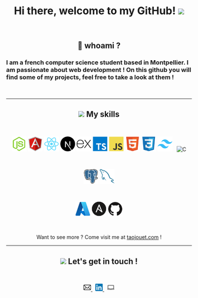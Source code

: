 <div align="center">

  # Hi there, welcome to my GitHub! <img src="https://media.giphy.com/media/hvRJCLFzcasrR4ia7z/giphy.gif" width="30px"/> #

  &nbsp;

  ## 👦 whoami ? ##
  
  <div align="start">

  ### I am a french computer science student based in Montpellier. I am passionate about web development ! On this github you will find some of my projects, feel free to take a look at them !

  <div>

  &nbsp;

  -------------------

  <div align="center">
  
  ##  <img src="https://media.giphy.com/media/2xPPf6WspXkXbB49bW/giphy.gif" width="30px"/> My skills ##

  &nbsp;

  <img src="https://raw.githubusercontent.com/devicons/devicon/master/icons/nodejs/nodejs-original.svg" title="" alt="" width="40" height="40"/>
  <img src="https://raw.githubusercontent.com/devicons/devicon/master/icons/angularjs/angularjs-original.svg" title="" alt="" width="40" height="40"/>
  <img src="https://raw.githubusercontent.com/devicons/devicon/master/icons/react/react-original.svg" title="" alt="" width="40" height="40"/>
  <img src="https://raw.githubusercontent.com/devicons/devicon/master/icons/nextjs/nextjs-original.svg" title="" alt="" width="40" height="40"/>
  <img src="https://raw.githubusercontent.com/devicons/devicon/master/icons/express/express-original.svg" title="" alt="" width="40" height="40"/>
  <!-- <img src="" title="" alt="" width="40" height="40"/> -->
  

  <img src="https://raw.githubusercontent.com/devicons/devicon/master/icons/typescript/typescript-original.svg" title="" alt="" width="40" height="40"/>
  <img src="https://raw.githubusercontent.com/devicons/devicon/master/icons/javascript/javascript-original.svg" title="" alt="" width="40" height="40"/>
  <img src="https://raw.githubusercontent.com/devicons/devicon/master/icons/html5/html5-original.svg" title="" alt="" width="40" height="40"/>
  <img src="https://raw.githubusercontent.com/devicons/devicon/master/icons/css3/css3-original.svg" title="" alt="" width="40" height="40"/>
  <img src="https://raw.githubusercontent.com/devicons/devicon/master/icons/tailwindcss/tailwindcss-plain.svg" title="" alt="" width="40" height="40"/>
  <!-- <img src="" title="" alt="" width="40" height="40"/> -->
  &nbsp;

  <img src="https://cdn.jsdelivr.net/gh/devicons/devicon/icons/c/c-plain.svg" title="C"  alt="C" width="40" height="40"/>

  &nbsp;

  <img src="https://raw.githubusercontent.com/devicons/devicon/master/icons/postgresql/postgresql-original.svg" title="" alt="" width="40" height="40"/>
  <img src="https://raw.githubusercontent.com/devicons/devicon/master/icons/mysql/mysql-original.svg" title="" alt="" width="40" height="40"/>
  <!-- <img src="" title="" alt="" width="40" height="40"/> -->
  </div>
  
  &nbsp;

  <div align="center">
    <img src="https://raw.githubusercontent.com/devicons/devicon/master/icons/azure/azure-original.svg" title="azure" alt="azure logo" width="40" height="40"/>
    <img src="https://raw.githubusercontent.com/devicons/devicon/master/icons/ansible/ansible-original.svg" title="ansible" alt="ansible logo" width="40" height="40"/>
    <img src="https://raw.githubusercontent.com/devicons/devicon/master/icons/github/github-original.svg" title="github" alt="github logo" width="40" height="40"/>
    <!-- <img src="" title="" alt="" width="40" height="40"/> -->
  
  
  &nbsp;

  Want to see more ? Come visit me at <a href="taojouet.com" target="_blank">taojouet.com</a> !
</div>

  -----------------

<div align="center">
  
  ##  <img src="https://media.giphy.com/media/ycHaDxBUfPKqFBByBO/giphy.gif" width="30px"/> Let's get in touch ! ##
  &nbsp;

  <a href="mailto:contact@taojouet.com" target="_blank">
    <img src=assets/icons/mailIcon.png alt="Send me an email!" width="20px"/>
  </a>
  &nbsp;
  <a href="https://www.linkedin.com/in/taojouet/" rel="noopener noreferrer" target="_blank">
  <img width="20px" src="assets/icons/linkedin.svg"/>
  </a>
  &nbsp;
  <a href="https://www.taojouet.com" rel="noopener noreferrer" target="_blank">
  <img width="20px" src="assets/icons/laptop.png"/>
  </a>
  
</div>